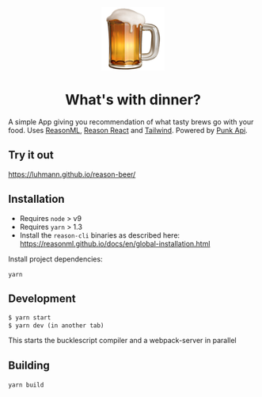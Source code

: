 <p align="center">
<img alt="Logo" src="./config/favicon.png" />
<h1 align="center">What's with dinner?</h1>
</p>

A simple App giving you recommendation of what tasty brews go with your food. Uses [ReasonML](https://reasonml.github.io/), [Reason React](https://reasonml.github.io/reason-react/) and [Tailwind](https://tailwindcss.com/). Powered by [Punk Api](https://punkapi.com/).

## Try it out

https://luhmann.github.io/reason-beer/

## Installation

*   Requires `node` > v9
*   Requires `yarn` > 1.3
*   Install the `reason-cli` binaries as described here: https://reasonml.github.io/docs/en/global-installation.html

Install project dependencies:

```
yarn
```

## Development

```
$ yarn start
$ yarn dev (in another tab)
```

This starts the bucklescript compiler and a webpack-server in parallel

## Building

`yarn build`
